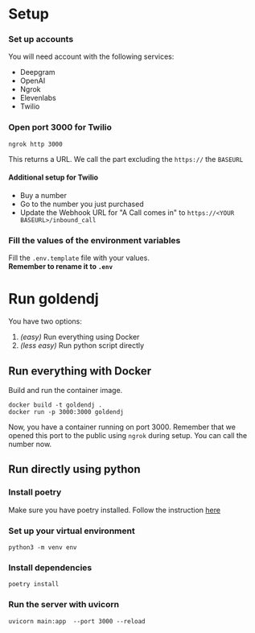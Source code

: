 # Setup 

### Set up accounts
You will need account with the following services: 
- Deepgram
- OpenAI 
- Ngrok
- Elevenlabs 
- Twilio 

### Open port 3000 for Twilio 
```
ngrok http 3000
```
This returns a URL. We call the part excluding the `https://`  the `BASEURL` 

#### Additional setup for Twilio 
- Buy a number 
- Go to the number you just purchased
- Update the Webhook URL for "A Call comes in" to `https://<YOUR BASEURL>/inbound_call`

### Fill the values of the environment variables 
Fill the `.env.template` file with your values. <br>
**Remember to rename it to `.env`**

# Run goldendj 
You have two options: 
1. *(easy)* Run everything using Docker
2. *(less easy)* Run python script directly

## Run everything with Docker
Build and run the container image. 
```
docker build -t goldendj .
docker run -p 3000:3000 goldendj
```
Now, you have a container running on port 3000. Remember that we opened this port to the public using `ngrok` during setup. 
You can call the number now.

## Run directly using python

### Install poetry 
Make sure you have poetry installed. Follow the instruction [here](https://python-poetry.org/docs/)

### Set up your virtual environment 
```
python3 -m venv env
```

### Install dependencies
```
poetry install
```

### Run the server with uvicorn 
```
uvicorn main:app  --port 3000 --reload
```
